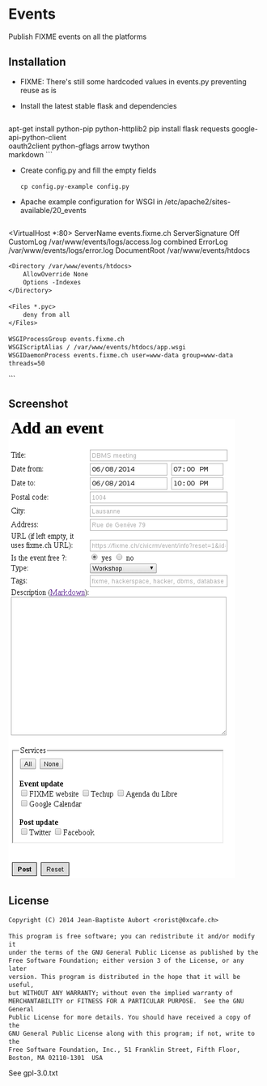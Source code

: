 Events
======

Publish FIXME events on all the platforms

Installation
------------

* FIXME: There's still some hardcoded values in events.py preventing reuse as is

* Install the latest stable flask and dependencies

    ```
apt-get install python-pip python-httplib2
pip install flask requests google-api-python-client \
           oauth2client python-gflags arrow twython \
           markdown
    ```

* Create config.py and fill the empty fields

    ```cp config.py-example config.py```

* Apache example configuration for WSGI in /etc/apache2/sites-available/20_events

    ```
<VirtualHost *:80>
    ServerName events.fixme.ch
    ServerSignature Off
    CustomLog /var/www/events/logs/access.log combined
    ErrorLog /var/www/events/logs/error.log
    DocumentRoot /var/www/events/htdocs

    <Directory /var/www/events/htdocs>
        AllowOverride None
        Options -Indexes
    </Directory>

    <Files *.pyc>
        deny from all
    </Files>

    WSGIProcessGroup events.fixme.ch
    WSGIScriptAlias / /var/www/events/htdocs/app.wsgi
    WSGIDaemonProcess events.fixme.ch user=www-data group=www-data threads=50
</VirtualHost>
    ```

Screenshot
----------

![form](./screenshot.png)

License
-------

```
Copyright (C) 2014 Jean-Baptiste Aubort <rorist@0xcafe.ch>

This program is free software; you can redistribute it and/or modify it
under the terms of the GNU General Public License as published by the
Free Software Foundation; either version 3 of the License, or any later
version. This program is distributed in the hope that it will be useful,
but WITHOUT ANY WARRANTY; without even the implied warranty of
MERCHANTABILITY or FITNESS FOR A PARTICULAR PURPOSE.  See the GNU General
Public License for more details. You should have received a copy of the
GNU General Public License along with this program; if not, write to the
Free Software Foundation, Inc., 51 Franklin Street, Fifth Floor, Boston, MA 02110-1301  USA
```

See gpl-3.0.txt

